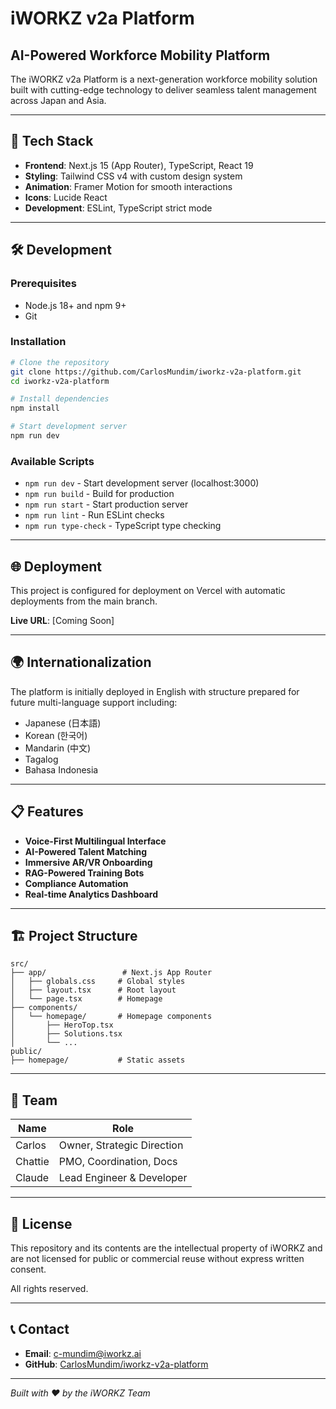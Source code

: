 # iWORKZ v2a Platform

## AI-Powered Workforce Mobility Platform

The iWORKZ v2a Platform is a next-generation workforce mobility solution built with cutting-edge technology to deliver seamless talent management across Japan and Asia.

---

## 🚀 Tech Stack

- **Frontend**: Next.js 15 (App Router), TypeScript, React 19
- **Styling**: Tailwind CSS v4 with custom design system
- **Animation**: Framer Motion for smooth interactions
- **Icons**: Lucide React
- **Development**: ESLint, TypeScript strict mode

---

## 🛠️ Development

### Prerequisites
- Node.js 18+ and npm 9+
- Git

### Installation
```bash
# Clone the repository
git clone https://github.com/CarlosMundim/iworkz-v2a-platform.git
cd iworkz-v2a-platform

# Install dependencies
npm install

# Start development server
npm run dev
```

### Available Scripts
- `npm run dev` - Start development server (localhost:3000)
- `npm run build` - Build for production
- `npm run start` - Start production server
- `npm run lint` - Run ESLint checks
- `npm run type-check` - TypeScript type checking

---

## 🌐 Deployment

This project is configured for deployment on Vercel with automatic deployments from the main branch.

**Live URL**: [Coming Soon]

---

## 🌍 Internationalization

The platform is initially deployed in English with structure prepared for future multi-language support including:
- Japanese (日本語)
- Korean (한국어) 
- Mandarin (中文)
- Tagalog
- Bahasa Indonesia

---

## 📋 Features

- **Voice-First Multilingual Interface**
- **AI-Powered Talent Matching**
- **Immersive AR/VR Onboarding**
- **RAG-Powered Training Bots**
- **Compliance Automation**
- **Real-time Analytics Dashboard**

---

## 🏗️ Project Structure

```
src/
├── app/                 # Next.js App Router
│   ├── globals.css     # Global styles
│   ├── layout.tsx      # Root layout
│   └── page.tsx        # Homepage
├── components/
│   └── homepage/       # Homepage components
│       ├── HeroTop.tsx
│       ├── Solutions.tsx
│       └── ...
public/
├── homepage/           # Static assets
```

---

## 👥 Team

| Name    | Role                       |
| ------- | -------------------------- |
| Carlos  | Owner, Strategic Direction |
| Chattie | PMO, Coordination, Docs    |
| Claude  | Lead Engineer & Developer  |

---

## 📄 License

This repository and its contents are the intellectual property of iWORKZ and are not licensed for public or commercial reuse without express written consent.

All rights reserved.

---

## 📞 Contact

- **Email**: [c-mundim@iworkz.ai](mailto:c-mundim@iworkz.ai)
- **GitHub**: [CarlosMundim/iworkz-v2a-platform](https://github.com/CarlosMundim/iworkz-v2a-platform)

---

*Built with ❤️ by the iWORKZ Team*
